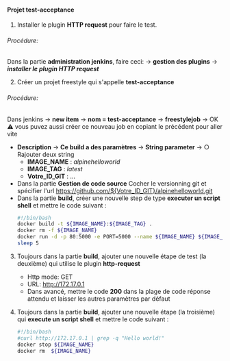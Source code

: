 #### Projet test-acceptance
1. Installer le plugin **HTTP request** pour faire le test. 
###### Procédure: 
Dans la partie **administration jenkins**, faire ceci:	→ **gestion des plugins** → ***installer le plugin HTTP request***

2. Créer un projet freestyle qui s'appelle  **test-acceptance**
###### Procédure:
Dans jenkins → **new item** → **nom = test-acceptance** → **freestylejob** → OK
:warning: vous puvez aussi créer ce nouveau job en copiant le précédent pour aller vite
- **Description** → **Ce build a des paramètres** → **String parameter** → 
	○ Rajouter deux string 
  - **IMAGE_NAME** :  *alpinehelloworld*
  - **IMAGE_TAG** : *latest*
  - **Votre_ID_GIT** : ...
- Dans la partie **Gestion de code source**
	Cocher le versionning git et spécifier l'url https://github.com/${Votre_ID_GIT}/alpinehelloworld.git
- Dans la partie **build**, créer une nouvelle step de type **executer un script shell** et mettre le code suivant :  
	```bash
	#!/bin/bash
	docker build -t ${IMAGE_NAME}:${IMAGE_TAG} .
	docker rm -f ${IMAGE_NAME}
	docker run -d -p 80:5000 -e PORT=5000 --name ${IMAGE_NAME} ${IMAGE_NAME}:${IMAGE_TAG} 
	sleep 5
	```	

3. Toujours dans la partie **build**, ajouter une nouvelle étape de test (la deuxième) qui utilise le plugin **http-request**
   - Http mode: GET 
   - URL: http://172.17.0.1
   - Dans avancé, mettre le code **200** dans la plage de code réponse attendu et laisser les autres paramètres par défaut

4. Toujours dans la partie **build**, ajouter une nouvelle étape (la troisième) qui **execute un script shell** et mettre le code suivant :  
	```bash
	#!/bin/bash
	#curl http://172.17.0.1 | grep -q "Hello world!"
	docker stop ${IMAGE_NAME}
	docker rm  ${IMAGE_NAME}
	```